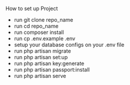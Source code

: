 How to set up Project

- run git clone repo_name
- run cd repo_name
- run composer install
- run cp .env.example .env
- setup your database configs on your .env file
- run php artisan migrate
- run php artisan set:up
- run php artisan key:generate
- run php artisan passport:install
- run php artisan serve
